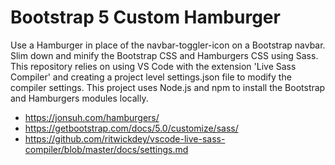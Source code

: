 # Bootstrap 5 Custom Hamburger

Use a Hamburger in place of the navbar-toggler-icon on a Bootstrap navbar.
Slim down and minify the Bootstrap CSS and Hamburgers CSS using Sass.
This repository relies on using VS Code with the extension 'Live Sass Compiler' and creating a project level settings.json file to modify the compiler settings.
This project uses Node.js and npm to install the Bootstrap and Hamburgers modules locally.

-   https://jonsuh.com/hamburgers/
-   https://getbootstrap.com/docs/5.0/customize/sass/
-   https://github.com/ritwickdey/vscode-live-sass-compiler/blob/master/docs/settings.md
